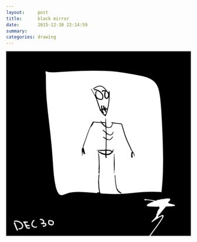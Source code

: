 ```yaml
---
layout:     post
title:      black mirror
date:       2015-12-30 22:14:59
summary:    
categories: drawing
---
```

![black mirror](/images/blog/black-mirror.png "too much addicted")
